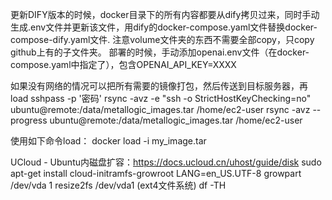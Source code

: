 更新DIFY版本的时候，docker目录下的所有内容都要从dify拷贝过来，同时手动生成.env文件并更新该文件，用dify的docker-compose.yaml文件替换docker-compose-dify.yaml文件.
注意volume文件夹的东西不需要全部copy，只copy github上有的子文件夹。
部署的时候，手动添加openai.env文件（在docker-compose.yaml中指定了），包含OPENAI_API_KEY=XXXX


如果没有网络的情况可以把所有需要的镜像打包，然后传送到目标服务器，再load
sshpass -p '密码' rsync -avz -e "ssh -o StrictHostKeyChecking=no" ubuntu@remote:/data/metallogic_images.tar /home/ec2-user
rsync -avz --progress ubuntu@remote:/data/metallogic_images.tar /home/ec2-user

使用如下命令load：
docker load -i my_image.tar


UCloud - Ubuntu内磁盘扩容：https://docs.ucloud.cn/uhost/guide/disk
sudo apt-get install cloud-initramfs-growroot
LANG=en_US.UTF-8
growpart /dev/vda 1
resize2fs /dev/vda1 (ext4文件系统)
df -TH